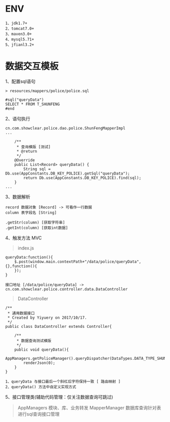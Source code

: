 # ENV
    1、jdk1.7+
    2、tomcat7.0+
    3、maven3.0+
    4、mysql5.71+
    5、jfianl3.2+

# 数据交互模板

1、配置sql语句

    > resources/mappers/police/police.sql
```$xslt
#sql("queryData")
SELECT * FROM T_SHUNFENG
#end
```    

2、语句执行
```$xslt
cn.com.showclear.police.dao.police.ShunFengMapperImpl
...

    /**
     * 查询模版 [测试]
     * @return
     */
    @Override
    public List<Record> queryData() {
        String sql = Db.use(AppConstants.DB_KEY_POLICE).getSql("queryData");
        return Db.use(AppConstants.DB_KEY_POLICE).find(sql);
    }    
...
```

3、数据解析

```$xslt
record 数据对象 [Record] -> 可看作一行数据
column 表字段名 [String]

.getStr(column) [获取字符串]
.getInt(column) [获取int数据]

```

4、触发方法 MVC
> index.js
```$xslt
queryData:function(){
    $.post(window.main.contextPath+"/data/police/queryData",{},function(){
    });
}

接口地址 [/data/police/queryData] -> cn.com.showclear.police.controller.data.DataController
```
> DataController
```$xslt
/**
 * 通用数据接口
 * Created by Yiyuery on 2017/10/17.
 */
public class DataController extends Controller{

    /**
     * 数据查询测试模版
     */
    public void queryData(){
        AppManagers.getPoliceManager().queryDispatcher(DataTypes.DATA_TYPE_SHUNFENG.getValue());
        renderJson(0);
    }
}

1、queryData 与接口最后一个斜杠后字符保持一致 [ 路由映射 ]
2、queryData() 方法中自定义实现方式
```

5、接口管理类(辅助代码管理：仅关注数据查询可跳过)
> AppManagers 
    模块、库、业务转发
> MapperManager
    数据库查询针对表进行sql查询接口管理
